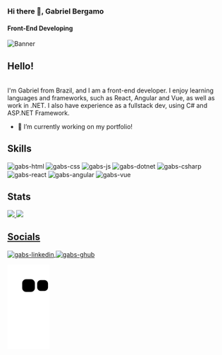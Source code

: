### Hi there 👋, Gabriel Bergamo
#### Front-End Developing
![Banner](https://github.com/Gbrlbrgm/Gbrlbrgm/blob/main/banner.png)

<h2>Hello!</h2> <br>
I'm Gabriel from Brazil, and I am a front-end developer. I enjoy learning languages and frameworks, such as React, Angular and Vue, as well as work in .NET. I also have experience as a fullstack dev, using C# and ASP.NET Framework.

- 🔭 I’m currently working on my portfolio! 

<div>
  <h2>Skills</h2>
  <img align="center" alt="gabs-html" height="30" src="https://img.shields.io/badge/HTML-239120?style=for-the-badge&logo=html5&logoColor=white">
  <img align="center" alt="gabs-css" height="30" src="https://img.shields.io/badge/CSS-239120?&style=for-the-badge&logo=css3&logoColor=white">
  <img align="center" alt="gabs-js" height="30" src="https://img.shields.io/badge/JavaScript-F7DF1E?style=for-the-badge&logo=javascript&logoColor=black">
  <img align="center" alt="gabs-dotnet" height="30"  src="https://img.shields.io/badge/.NET-5C2D91?style=for-the-badge&logo=.net&logoColor=white">
  <img align="center" alt="gabs-csharp" height="30"  src="https://img.shields.io/badge/C%23-239120?style=for-the-badge&logo=c-sharp&logoColor=white">
  <img align="center" alt="gabs-react" height="30" src="https://img.shields.io/badge/React-20232A?style=for-the-badge&logo=react&logoColor=61DAFB">
  <img align="center" alt="gabs-angular" height="30" src="https://img.shields.io/badge/Angular-DD0031?style=for-the-badge&logo=angular&logoColor=white">
  <img align="center" alt="gabs-vue" height="30" src="https://img.shields.io/badge/Vue.js-35495E?style=for-the-badge&logo=vue.js&logoColor=4FC08D">
</div>

<div>
  <h2>Stats</h2>
  <a href="https://github.com/Gbrlbrgm">
  <img height="180em" src="https://github-readme-stats.vercel.app/api/top-langs/?username=Gbrlbrgm&hide=html&layout=compact&theme=synthwave)](https://github.com/anuraghazra/github-readme-stats">
  <img height="180em" src="https://github-readme-stats.vercel.app/api?username=Gbrlbrgm&theme=synthwave)](https://github.com/anuraghazra/github-readme-stats">
</div>

<div>
  <h2>Socials</h2>
  <img align="center" alt="gabs-linkedin" height="30" src="https://img.shields.io/badge/LinkedIn-0077B5?style=for-the-badge&logo=linkedin&logoColor=white">
  <img align="center" alt="gabs-ghub" height="30" src="https://img.shields.io/badge/GitHub-100000?style=for-the-badge&logo=github&logoColor=white">
</div>

![snake gif](https://github.com/Gbrlbrgm/Gbrlbrgm/blob/output/github-contribution-grid-snake.svg)

